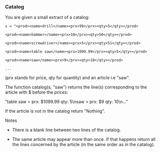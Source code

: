 ### Catalog

You are given a small extract of a catalog:
```
s = "<prod><name>drill</name><prx>99</prx><qty>5</qty></prod>

<prod><name>hammer</name><prx>10</prx><qty>50</qty></prod>

<prod><name>screwdriver</name><prx>5</prx><qty>51</qty></prod>

<prod><name>table saw</name><prx>1099.99</prx><qty>5</qty></prod>

<prod><name>saw</name><prx>9</prx><qty>10</qty></prod>

...
```
(prx stands for price, qty for quantity) and an article i.e "saw".

The function catalog(s, "saw") returns the line(s) corresponding to the article with $ before the prices:

"table saw > prx: $1099.99 qty: 5\nsaw > prx: $9 qty: 10\n..."

If the article is not in the catalog return "Nothing".

Notes

* There is a blank line between two lines of the catalog.

* The same article may appear more than once. If that happens return all the lines concerned by the article (in the same order as in the catalog).
